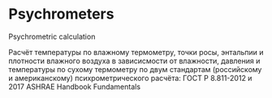 # Psychrometers
Psychrometric calculation

Расчёт температуры по влажному термометру, точки росы, энтальпии и плотности влажного воздуха 
в зависисмости от влажности, давления и температуры по сухому термометру по двум стандартам (российскому и американскому)
психрометрического расчёта: ГОСТ Р 8.811-2012 и 2017 ASHRAE Handbook Fundamentals
